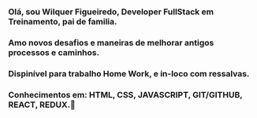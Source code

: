 ### Olá, sou Wilquer Figueiredo, Developer FullStack em Treinamento, pai de familia.
### Amo novos desafios e maneiras de melhorar antigos processos e caminhos.
### Dispinível para trabalho Home Work, e in-loco com ressalvas.
### Conhecimentos em: HTML, CSS, JAVASCRIPT, GIT/GITHUB, REACT, REDUX.👋

<!--
**Wilquer82/Wilquer82** is a ✨ _special_ ✨ repository because its `README.md` (this file) appears on your GitHub profile.

Here are some ideas to get you started:

- 🔭 I’m currently working on ...
- 🌱 I’m currently learning ...
- 👯 I’m looking to collaborate on ...
- 🤔 I’m looking for help with ...
- 💬 Ask me about ...
- 📫 How to reach me: ...
- 😄 Pronouns: ...
- ⚡ Fun fact: ...
-->
